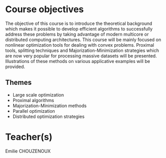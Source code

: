 # Course objectives
The objective of this course is to introduce the theoretical background which makes it possible to develop efficient algorithms to successfully address these problems by taking advantage of modern multicore or distributed computing architectures. This course will be mainly focused on nonlinear optimization tools for dealing with convex problems. Proximal tools, splitting techniques and Majorization-Minimization strategies which are now very popular for processing massive datasets will be presented. Illustrations of these methods on various applicative examples will be provided.
## Themes
- Large scale optimization
- Proximal algorithms
- Majorization-Minimization methods
- Parallel optimization
- Distributed optimization strategies

# Teacher(s)
Emilie CHOUZENOUX
